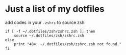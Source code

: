 # Just a list of my dotfiles

add codes in your `.zshrc` to source zsh

```
if [ -f ~/.dotfiles/zsh/zshrc.zsh ]; then
    source ~/.dotfiles/zsh/zshrc.zsh
else
    print "404: ~/.dotfiles/zsh/zshrc.zsh not found."
fi
```
